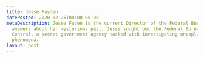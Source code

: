 ```yaml
---
title: Jesse Fayden
datePosted: 2020-02-25T00:00-05:00
metaDescription: Jesse Faden is the current Director of the Federal Bureau of Control. Seeking
  answers about her mysterious past, Jesse sought out the Federal Bureau of
  Control, a secret government agency tasked with investigating unexplainable
  phenomena.
layout: post
---
```


